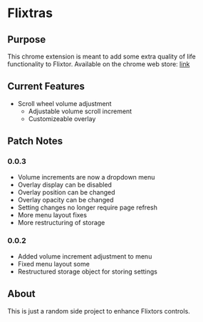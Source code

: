 # Flixtras

## Purpose

This chrome extension is meant to add some extra quality of life functionality to Flixtor.
Available on the chrome web store: [link](https://chrome.google.com/webstore/detail/flixtras/jigkighnoeljhnmfkemlcijgdfjhligf)

## Current Features

- Scroll wheel volume adjustment
  - Adjustable volume scroll increment
  - Customizeable overlay

## Patch Notes

### 0.0.3

- Volume increments are now a dropdown menu
- Overlay display can be disabled
- Overlay position can be changed
- Overlay opacity can be changed
- Setting changes no longer require page refresh
- More menu layout fixes
- More restructuring of storage

### 0.0.2

- Added volume increment adjustment to menu
- Fixed menu layout some
- Restructured storage object for storing settings

## About

This is just a random side project to enhance Flixtors controls.
